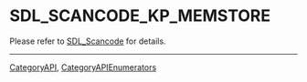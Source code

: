 # SDL_SCANCODE_KP_MEMSTORE

Please refer to [SDL_Scancode](SDL_Scancode) for details.

----
[CategoryAPI](CategoryAPI), [CategoryAPIEnumerators](CategoryAPIEnumerators)

